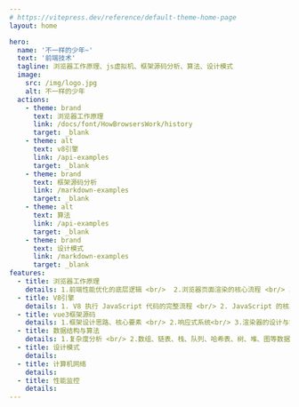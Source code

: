 ```yaml
---
# https://vitepress.dev/reference/default-theme-home-page
layout: home

hero:
  name: '不一样的少年~'
  text: '前端技术'
  tagline: 浏览器工作原理、js虚拟机、框架源码分析、算法、设计模式
  image:
    src: /img/logo.jpg
    alt: 不一样的少年
  actions:
    - theme: brand
      text: 浏览器工作原理
      link: /docs/font/HowBrowsersWork/history
      target: _blank
    - theme: alt
      text: v8引擎
      link: /api-examples
      target: _blank
    - theme: brand
      text: 框架源码分析
      link: /markdown-examples
      target: _blank
    - theme: alt
      text: 算法
      link: /api-examples
      target: _blank
    - theme: brand
      text: 设计模式
      link: /markdown-examples
      target: _blank
features:
  - title: 浏览器工作原理
    details: 1.前端性能优化的底层逻辑 <br/>  2.浏览器页面渲染的核心流程 <br/> 3.JavaScript运行机制解析<br/> 4.浏览器网络及安全机制解析
  - title: V8引擎
    details: 1. V8 执行 JavaScript 代码的完整流程 <br/> 2. JavaScript 的核心特性 <br/>3.事件循环和垃圾回收的工作机制 <br/>4.系统优化 JavaScript 执行效率的方法。
  - title: vue3框架源码
    details: 1.框架设计思路、核心要素 <br/> 2.响应式系统<br/> 3.渲染器的设计与实现、diff算法 <br/> 4.编译器核心要素、编译优化 <br/> 5.组件化实现原理 <br/> 6.服务端渲染
  - title: 数据结构与算法
    details: 1.复杂度分析 <br/> 2.数组、链表、栈、队列、哈希表、树、堆、图等数据结构<br/> 3.搜索 、4.排序 <br/> 5.分治、回溯 、动态规划 等
  - title: 设计模式
    details:
  - title: 计算机网络
    details:
  - title: 性能监控
    details:
---
```

